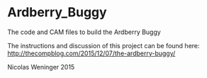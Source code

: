 # Ardberry_Buggy
The code and CAM files to build the Ardberry Buggy

The instructions and discussion of this project can be found here: http://thecompblog.com/2015/12/07/the-ardberry-buggy/

 

Nicolas Weninger 2015
